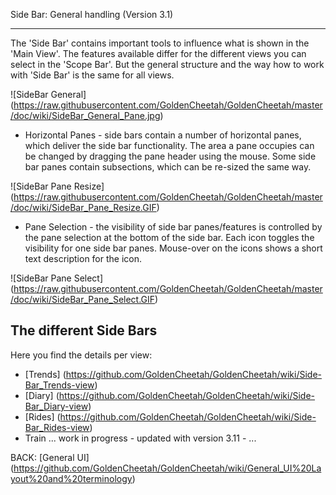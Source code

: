 Side Bar: General handling (Version 3.1)
***

The 'Side Bar' contains important tools to influence what is shown in the 'Main View'. The features available differ for the different views you can select in the 'Scope Bar'. But the general structure and the way how to work with 'Side Bar' is the same for all views.

![SideBar General] (https://raw.githubusercontent.com/GoldenCheetah/GoldenCheetah/master/doc/wiki/SideBar_General_Pane.jpg)

* Horizontal Panes - side bars contain a number of horizontal panes, which deliver the side bar functionality. The area a pane occupies can be changed by dragging the pane header using the mouse. Some side bar panes contain subsections, which can be re-sized the same way.

![SideBar Pane Resize] (https://raw.githubusercontent.com/GoldenCheetah/GoldenCheetah/master/doc/wiki/SideBar_Pane_Resize.GIF)

* Pane Selection - the visibility of side bar panes/features is controlled by the pane selection at the bottom of the side bar. Each icon toggles the visibility for one side bar panes. Mouse-over on the icons shows a short text description for the icon.

![SideBar Pane Select] (https://raw.githubusercontent.com/GoldenCheetah/GoldenCheetah/master/doc/wiki/SideBar_Pane_Select.GIF)

## The different Side Bars

Here you find the details per view:
* [Trends] (https://github.com/GoldenCheetah/GoldenCheetah/wiki/Side-Bar_Trends-view)
* [Diary] (https://github.com/GoldenCheetah/GoldenCheetah/wiki/Side-Bar_Diary-view)
* [Rides] (https://github.com/GoldenCheetah/GoldenCheetah/wiki/Side-Bar_Rides-view)
* Train ... work in progress - updated with version 3.11 - ...

BACK: [General UI] (https://github.com/GoldenCheetah/GoldenCheetah/wiki/General_UI%20Layout%20and%20terminology)

